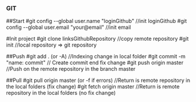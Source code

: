 ### GIT

##Start
#git config --global user.name "loginGithub" //init loginGithub
#git config --global user.email "your@email" //init email

#Init project
#git clone linksGithubRepository //copy remote repository
#git init //local repository => git repository

##Push 
#git add . (or -A) //Indexing change in local folder
#git commit -m "name: commit"  // Create commit end fix change
#git push origin master  //Push on the remote repository in the branch master

##Pull 
#git pull origin master (or -f if errors)  //Return is remote repository in the local folders (fix change)
#git fetch origin master //Return is remote repository in the local folders (no fix change)


